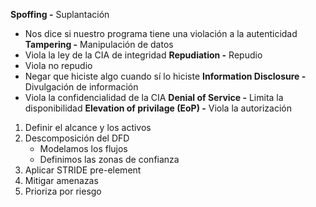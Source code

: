 **Spoffing -** Suplantación
- Nos dice si nuestro programa tiene una violación a la autenticidad
**Tampering -** Manipulación de datos
- Viola la ley de la CIA de integridad
**Repudiation -** Repudio
- Viola no repudio
- Negar que hiciste algo cuando sí lo hiciste
**Information Disclosure -** Divulgación de información
- Viola la confidencialidad de la CIA
**Denial of Service -** Limita la disponibilidad
**Elevation of privilage (EoP) -** Viola la autorización

1. Definir el alcance y los activos
2. Descomposición del DFD
	- Modelamos los flujos
	- Definimos las zonas de confianza
3. Aplicar STRIDE pre-element
4. Mitigar amenazas
5. Prioriza por riesgo
